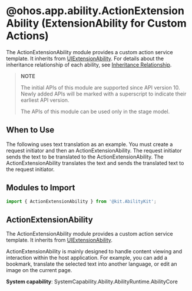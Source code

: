 # @ohos.app.ability.ActionExtensionAbility (ExtensionAbility for Custom Actions)

The ActionExtensionAbility module provides a custom action service template. It inherits from [UIExtensionAbility](js-apis-app-ability-uiExtensionAbility.md). For details about the inheritance relationship of each ability, see [Inheritance Relationship](./js-apis-app-ability-ability.md#ability-inheritance-relationship).

> **NOTE**
> 
> The initial APIs of this module are supported since API version 10. Newly added APIs will be marked with a superscript to indicate their earliest API version.
>
> The APIs of this module can be used only in the stage model.

## When to Use

The following uses text translation as an example. You must create a request initiator and then an ActionExtensionAbility. The request initiator sends the text to be translated to the ActionExtensionAbility. The ActionExtensionAbility translates the text and sends the translated text to the request initiator.

## Modules to Import

```ts
import { ActionExtensionAbility } from '@kit.AbilityKit';
```

## ActionExtensionAbility

The ActionExtensionAbility module provides a custom action service template. It inherits from [UIExtensionAbility](js-apis-app-ability-uiExtensionAbility.md).

ActionExtensionAbility is mainly designed to handle content viewing and interaction within the host application. For example, you can add a bookmark, translate the selected text into another language, or edit an image on the current page.

**System capability**: SystemCapability.Ability.AbilityRuntime.AbilityCore
